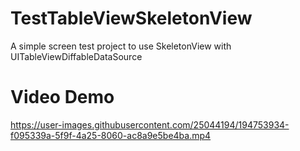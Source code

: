 # TestTableViewSkeletonView
A simple screen test project to use SkeletonView with UITableViewDiffableDataSource
# Video Demo

https://user-images.githubusercontent.com/25044194/194753934-f095339a-5f9f-4a25-8060-ac8a9e5be4ba.mp4
